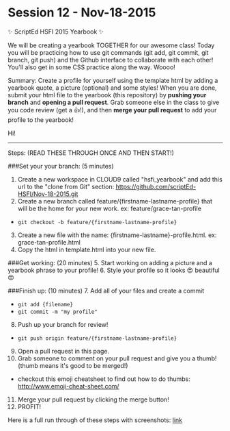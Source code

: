 # Session 12 - Nov-18-2015

:sparkles: ScriptEd HSFI 2015 Yearbook :sparkles:

We will be creating a yearbook TOGETHER for our awesome class! Today you will be practicing how to use git commands (git add, git commit, git branch, git push) and the Github interface to collaborate with each other! You'll also get in some CSS practice along the way. Woooo!

Summary: 
Create a profile for yourself using the template html by adding a yearbook quote, a picture (optional) and some styles! When you are done, submit your html file to the yearbook (this repository) by **pushing your branch** and **opening a pull request**. Grab someone else in the class to give you code review (get a :thumbsup:!), and then **merge your pull request** to add your profile to the yearbook!

Hi! 

---



Steps: (READ THESE THROUGH ONCE AND THEN START!)

###Set your your branch: (5 minutes)
1. Create a new workspace in CLOUD9 called "hsfi_yearbook" and add this url to the "clone from Git" section: https://github.com/scriptEd-HSFI/Nov-18-2015.git
2. Create a new branch called feature/{firstname-lastname-profile} that will be the home for your new work. ex: feature/grace-tan-profile
  - ```git checkout -b feature/{firstname-lastname-profile}``` 
3. Create a new file with the name: {firstname-lastname}-profile.html. ex: grace-tan-profile.html
4. Copy the html in template.html into your new file.

###Get working: (20 minutes)
5. Start working on adding a picture and a yearbook phrase to your profile!
6. Style your profile so it looks :heart_eyes: beautiful :heart_eyes:

###Finish up: (10 minutes) 
7. Add all of your files and create a commit
  - ```git add {filename}```
  - ```git commit -m "my profile"```
8. Push up your branch for review!
  - ```git push origin feature/{firstname-lastname-profile} ```
9. Open a pull request in this page.
10. Grab someone to comment on your pull request and give you a thumb! (thumb means it's good to be merged!)
  - checkout this emoji cheatsheet to find out how to do thumbs: http://www.emoji-cheat-sheet.com/ 
11. Merge your pull request by clicking the merge button! 
12. PROFIT! 

Here is a full run through of these steps with screenshots: [link](https://docs.google.com/a/wework.com/document/d/1L4-3J7ciLlSnJLdsRPSynWUolD9Qjif4IqFfwC6n8UQ/edit?usp=sharing)
